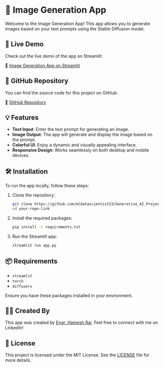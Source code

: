 # 🌌 Image Generation App

Welcome to the Image Generation App! This app allows you to generate images based on your text prompts using the Stable Diffusion model.

## 🚀 Live Demo

Check out the live demo of the app on Streamlit:

🔗 [Image Generation App on Streamlit](https://your-streamlit-app-url.com/)

## 📂 GitHub Repository

You can find the source code for this project on GitHub:

🔗 [GitHub Repository](https://github.com/mldatascientist23/Generative_AI_Projects)

## 💡 Features

- **Text Input**: Enter the text prompt for generating an image.
- **Image Output**: The app will generate and display the image based on the prompt.
- **Colorful UI**: Enjoy a dynamic and visually appealing interface.
- **Responsive Design**: Works seamlessly on both desktop and mobile devices.

## 🛠️ Installation

To run the app locally, follow these steps:

1. Clone the repository:

    ```bash
    git clone https://github.com/mldatascientist23/Generative_AI_Projects.git
    cd your-repo-link
    ```

2. Install the required packages:

    ```bash
    pip install -r requirements.txt
    ```

3. Run the Streamlit app:

    ```bash
    streamlit run app.py
    ```

## 📦 Requirements

- `streamlit`
- `torch`
- `diffusers`

Ensure you have these packages installed in your environment.

## 🧑‍💻 Created By

This app was created by [Engr. Hamesh Raj](https://www.linkedin.com/in/datascientisthameshraj/). Feel free to connect with me on LinkedIn!

## 📝 License

This project is licensed under the MIT License. See the [LICENSE](LICENSE) file for more details.